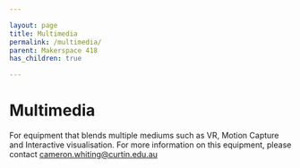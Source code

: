 ```yaml
---

layout: page  
title: Multimedia 
permalink: /multimedia/  
parent: Makerspace 418
has_children: true

---
```


# Multimedia

For equipment that blends multiple mediums such as VR, Motion Capture and Interactive visualisation. For more information on this equipment, please contact [cameron.whiting@curtin.edu.au](mailto:cameron.whiting@curtin.edu.au)